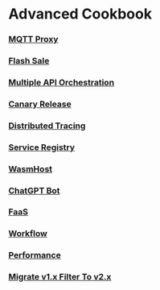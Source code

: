 # Advanced Cookbook

### [MQTT Proxy](3.01.MQTT-Proxy.md)
### [Flash Sale](3.02.Flash-Sale.md)
### [Multiple API Orchestration](3.03.Multiple-API-Orchestration.md)
### [Canary Release](3.04.Canary-Release.md)
### [Distributed Tracing](3.05.Distributed-Tracing.md)
### [Service Registry](3.06.Service-Registry.md)
### [WasmHost](3.07.WasmHost.md)
### [ChatGPT Bot](3.08.ChatGPT-Bot.md)
### [FaaS](3.09.FaaS.md)
### [Workflow](3.10.Workflow.md)
### [Performance](3.11.Performance.md)
### [Migrate v1.x Filter To v2.x](3.12.Migrate.md)
